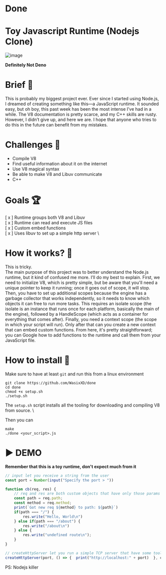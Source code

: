 # Done
# Toy Javascript Runtime (Nodejs Clone)
![image](https://github.com/user-attachments/assets/a593bc9d-4061-4fd7-b14d-9d8a45e29e10)

**Definitely Not Deno**

# Brief 📖
This is probably my biggest project ever. Ever since I started using Node.js, I dreamed of creating something like this—a JavaScript runtime. It sounded easy, but oh boy, this past week has been the most intense I’ve had in a while. 
The V8 documentation is pretty scarce, and my C++ skills are rusty. However, I didn’t give up, and here we are. I hope that anyone who tries to do this in the future can benefit from my mistakes.


# Challenges 🐢
- Compile V8 
- Find useful information about it on the internet 
- Use V8 magical syntax 
- Be able to make V8 and Libuv communicate
- C++

# Goals 🏆
[ x ] Runtime groups both V8 and Libuv \
[ x ] Runtime can read and execute JS files \
[ x ] Custom embed functions \
[ x ] Uses libuv to set up a simple http server \


# How it works? 💼
This is tricky. \
The main purpose of this project was to better understand the Node.js runtime, but it kind of confused me more. I’ll do my best to explain.
First, we need to initialize V8, which is pretty simple, but be aware that you'll need a unique pointer to keep it running; once it goes out of scope, it will stop. 
Then, you have to set up additional scopes because the engine has a garbage collector that works independently, so it needs to know which objects it can free to run more tasks. 
This requires an isolate scope (the isolate is an instance that runs once for each platform, basically the main of the engine), followed by a HandleScope (which acts as a container for everything that comes after). 
Finally, you need a context scope (the scope in which your script will run). Only after that can you create a new context 
that can embed custom functions. From here, it's pretty straightforward; you can Google how to add functions to the runtime and call them from your JavaScript file.


# How to install 🚀

Make sure to have at least `git` and run this from a linux environment

```
git clone https://github.com/WasixXD/done
cd done
chmod +x setup.sh
./setup.sh
```

The `setup.sh` script installs all the tooling for downloading and compiling V8 from source. \

Then you can

```
make
./done <your_script>.js
```

# ▶️ DEMO
**Remember that this is a toy runtime, don't expect much from it**

```js
// input let you receive a string from the user
const port = Number(input("Specify the port > "))

function cb(req, res) {
    // req and res are both custom objects that have only those params and methods
    const path = req.path;
    const method = req.method;
    print(`Got new req ${method} to path: ${path}`)
    if(path === "/") {
        res.write("Hello, World\n")
    } else if(path === "/about") {
        res.write("/about\n")
    } else {
        res.write("undefined route\n");
    }
}

// createHttpServer let you run a simple TCP server that have some tooling to answer HTTP requests
createHttpServer(port, () => {  print("http://localhost:" + port)  }, cb)
```

PS: Nodejs killer
